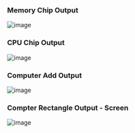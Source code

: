 ### Memory Chip Output
![image](https://github.com/user-attachments/assets/e714cd1f-3de4-412d-86d3-12066ca41af9)

### CPU Chip Output
![image](https://github.com/user-attachments/assets/791b0b0d-448d-4932-b3f9-bc6fe5e8ec06)

### Computer Add Output
![image](https://github.com/user-attachments/assets/9e268c09-7bf8-4262-a018-1d3b55284bba)

### Compter Rectangle Output - Screen 
![image](https://github.com/user-attachments/assets/e7789c51-ffd9-4bf3-96a0-5644ed70b787)
